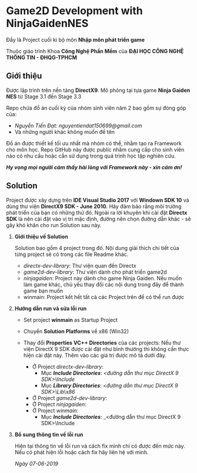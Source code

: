 # Game2D Development with NinjaGaidenNES

Đầy là Project cuối kì bộ môn __Nhập môn phát triển game__ 

Thuộc giáo trình Khoa __Công Nghệ Phần Mềm__ của __ĐẠI HỌC CÔNG NGHỆ THÔNG TIN - ĐHQG-TPHCM__ 

## Giới thiệu

Được lập trình trên nền tảng __DirectX9__. Mô phỏng tại tựa game __Ninja Gaiden NES__ từ Stage 3.1 đến Stage 3.3

Repo chứa đồ án cuối kỳ của nhóm sinh viên năm 2 bao gồm sự đóng góp của:

* _Nguyễn Tiến Đạt: nguyentiendat150699@gmail.com_
* Và những người khác không muốn đề tên

Đồ án được thiết kế tối ưu nhất mà nhóm có thể, nhằm tạo ra Framework cho môn học.
Repo GitHub này được public nhằm cung cấp cho sinh viên nào có nhu cầu hoặc cần sử dụng trong quá trình học tập nghiên cứu.

*__Hy vọng mọi người cảm thấy hài lòng với Framework này - xin cám ơn!__*

## Solution

Project được xây dựng trên __IDE Visual Studio 2017__ với __Windown SDK 10__ và dùng thư viện __DirectX9 SDK - June 2010.__ Hãy đảm bảo rằng môi trường phát triển của bạn có những thứ đó. Ngoài ra lời khuyên khi cài đặt __Directx SDK__ là nên cài đặt vào vị trí mặc định, đường nên chọn đường dẫn khác - sẽ gây khó khăn cho run Solution sau này.

1. __Giới thiệu về Solution__
 
   Solution bao gồm 4 project trong đó. Nội dung giải thích chi tiết của từng project sẽ có trong các file Readme khác.
   
   * _directx-dev-library_: Thư viện quan đến Directx
   * _game2d-dev-library_: Thư viện dành cho phát triển game2d
   * _ninjagaiden_: Project này dành cho game Ninja Gaiden. Nếu muốn làm game khác, chủ yếu thay đổi các nội dung trong đây để thành game bạn muốn
   * winmain: Project kết hết tất cả các Project trên để có thể run được

2. __Hướng dẫn run và sửa lỗi run__
	
   * Set project __winmain__ as Startup Project
   * Chuyển __Solution Platforms__ về x86 (Win32)
   * Thay đổi __Properties VC++ Directories__ của các projects: Nếu thư viện DirectX 9 SDK được cài đặt như bình thường thì không cần thực hiện cài đặt này. Thêm vào các giá trị được mô tả dưới đây.
     
     * Ở Project _directx-dev-library_:
        *  Mục *__Include Directories__*: _<đường dẫn thư mục DirectX 9 SDK>\Include_
        *  Mục *__Library Directories__*: _<đường dẫn thư mục DirectX 9 SDK>\Lib\x86_
     * Ở Project _game2d-dev-library_:
     * Ở Project _ninjagaiden_:
     * Ở Project _winmain_:
        *  Mục *__Include Directories__*: _<đường dẫn thư mục DirectX 9 SDK>\Include
   
3. __Bổ sung thông tin về lỗi run__

   Hiện tại thông tin về lỗi run và cách fix mình chỉ có được đến mức này. Nếu có phát hiện lỗi hoặc cách fix hãy liên hệ với mình.
   
   _Ngày 07-06-2019_
